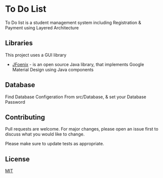 # To Do List

To Do list is a student management system including Registration & Payment using Layered Architecture

## Libraries

This project uses a GUI library

* [JFoenix](http://www.jfoenix.com/) - is an open source Java library, that implements Google Material Design using Java components

## Database

Find Database Configeration From src/Database, & set your Database Password


## Contributing
Pull requests are welcome. For major changes, please open an issue first to discuss what you would like to change.

Please make sure to update tests as appropriate.

## License
[MIT](https://choosealicense.com/licenses/mit/)
